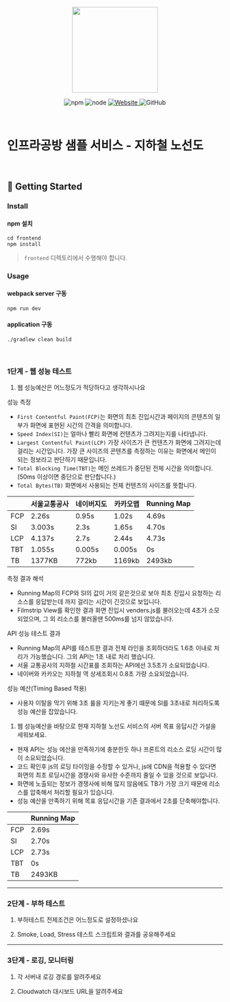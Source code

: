 <p align="center">
    <img width="200px;" src="https://raw.githubusercontent.com/woowacourse/atdd-subway-admin-frontend/master/images/main_logo.png"/>
</p>
<p align="center">
  <img alt="npm" src="https://img.shields.io/badge/npm-%3E%3D%205.5.0-blue">
  <img alt="node" src="https://img.shields.io/badge/node-%3E%3D%209.3.0-blue">
  <a href="https://edu.nextstep.camp/c/R89PYi5H" alt="nextstep atdd">
    <img alt="Website" src="https://img.shields.io/website?url=https%3A%2F%2Fedu.nextstep.camp%2Fc%2FR89PYi5H">
  </a>
  <img alt="GitHub" src="https://img.shields.io/github/license/next-step/atdd-subway-service">
</p>

<br>

# 인프라공방 샘플 서비스 - 지하철 노선도

<br>

## 🚀 Getting Started

### Install
#### npm 설치
```
cd frontend
npm install
```
> `frontend` 디렉토리에서 수행해야 합니다.

### Usage
#### webpack server 구동
```
npm run dev
```
#### application 구동
```
./gradlew clean build
```
<br>


### 1단계 - 웹 성능 테스트
1. 웹 성능예산은 어느정도가 적당하다고 생각하시나요

성능 측정
- `First Contentful Paint(FCP)`는 화면의 최초 진입시간과 페이지의 콘텐츠의 일부가 화면에 표현된 시간의 간격을 의미합니다.
- `Speed Index(SI)`는 얼마나 빨리 화면에 컨텐츠가 그려지는지를 나타냅니다.
- `Largest Contentful Paint(LCP)` 가장 사이즈가 큰 컨텐츠가 화면에 그려지는데 걸리는 시간입니다. 가장 큰 사이즈의 콘텐츠를 측정하는 이유는 화면에서 메인이 되는 정보라고 판단하기 때문입니다.
- `Total Blocking Time(TBT)`는 메인 쓰레드가 중단된 전체 시간을 의미합니다. (50ms 이상이면 중단으로 판단합니다.)
- `Total Bytes(TB)` 화면에서 사용되는 전체 컨텐츠의 사이즈를 뜻합니다.

|        | 서울교통공사 | 네이버지도 | 카카오맵   | Running Map|
|--------|----------|----------|----------|-------------------------------------------|
| FCP    | 2.26s    | 0.95s    | 1.02s    | 4.69s  |
| SI     | 3.003s   | 2.3s     | 1.65s    | 4.70s  |
| LCP    | 4.137s   | 2.7s     | 2.44s    | 4.73s  |
| TBT    | 1.055s   | 0.005s   | 0.005s   | 0s     |
| TB     | 1377KB   | 772kb    | 1169kb   | 2493kb |

측정 결과 해석
- Running Map의 FCP와 SI의 값이 거의 같은것으로 보아 최초 진입시 요청하는 리소스를 응답받는데 까지 걸리는 시간이 긴것으로 보입니다.
- Filmstrip View를 확인한 결과 화면 진입시 venders.js를 불러오는데 4초가 소모 되었으며, 그 외 리소스를 불러올땐 500ms를 넘지 않았습니다.

API 성능 테스트 결과
- Running Map의 API를 테스트한 결과 전체 라인을 조회하더라도 1.6초 이내로 처리가 가능했습니다. 그외 API는 1초 내로 처리 했습니다. 
- 서울 교통공사의 지하철 시간표를 조회하는 API에선 3.5초가 소요되었습니다.
- 네이버와 카카오는 지하철 역 상세조회시 0.8초 가량 소요되었습니다. 

성능 예산(Timing Based 적용)
- 사용자 이탈을 막기 위해 3초 룰을 지키는게 좋기 떄문에 SI를 3초내로 처리하도록 성능 예산을 잡았습니다.

1. 웹 성능예산을 바탕으로 현재 지하철 노선도 서비스의 서버 목표 응답시간 가설을 세워보세요.
- 현재 API는 성능 에산을 만족하기에 충분한듯 하나 프론트의 리소스 로딩 시간이 많이 소요되었습니다.
- 코드 확인후 js의 로딩 타이밍을 수정할 수 있거나, js에 CDN을 적용할 수 있다면 화면의 최초 로딩시간을 경쟁사와 유사한 수준까지 줄일 수 있을 것으로 보입니다.
- 화면에 노출되는 정보가 경쟁사에 비해 많지 않음에도 TB가 가장 크기 때문에 리소스를 압축해서 처리할 필요가 있습니다.
- 성능 예산을 만족하기 위해 목표 응답시간을 기존 결과에서 2초를 단축해야합니다.

|        | Running Map|
|--------|----------|
| FCP    | 2.69s    |
| SI     | 2.70s   |
| LCP    | 2.73s   |
| TBT    | 0s   |
| TB     | 2493KB  |


---

### 2단계 - 부하 테스트 
1. 부하테스트 전제조건은 어느정도로 설정하셨나요

2. Smoke, Load, Stress 테스트 스크립트와 결과를 공유해주세요

---

### 3단계 - 로깅, 모니터링
1. 각 서버내 로깅 경로를 알려주세요

2. Cloudwatch 대시보드 URL을 알려주세요

